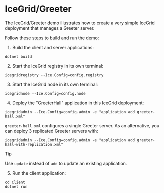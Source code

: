 # IceGrid/Greeter

The IceGrid/Greeter demo illustrates how to create a very simple IceGrid deployment that manages a Greeter server.

Follow these steps to build and run the demo:

1. Build the client and server applications:

```shell
dotnet build
```

2. Start the IceGrid registry in its own terminal:

```shell
icegridregistry --Ice.Config=config.registry
```

3. Start the IceGrid node in its own terminal:

```shell
icegridnode --Ice.Config=config.node
```

4. Deploy the "GreeterHall" application in this IceGrid deployment:

```shell
icegridadmin --Ice.Config=config.admin -e "application add greeter-hall.xml"
```

`greeter-hall.xml` configures a single Greeter server. As an alternative, you can deploy 3 replicated Greeter servers
with:

```shell
icegridadmin --Ice.Config=config.admin -e "application add greeter-hall-with-replication.xml"
```

> [!TIP]
> Use `update` instead of `add` to update an existing application.

5. Run the client application:

```shell
cd Client
dotnet run
```
